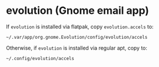 # evolution (Gnome email app)

If `evolution` is installed via flatpak, copy `evolution.accels` to:

`~/.var/app/org.gnome.Evolution/config/evolution/accels`

Otherwise, if `evolution` is installed via regular apt, copy to:

`~/.config/evolution/accels`
